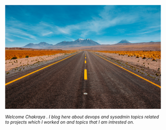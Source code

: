 <img src="/assets/images/journey.jpeg" alt="">

*Welcome Chakraya . I blog here about devops and sysadmin topics related to projects which I worked  on and topics that I am intrested on.*
